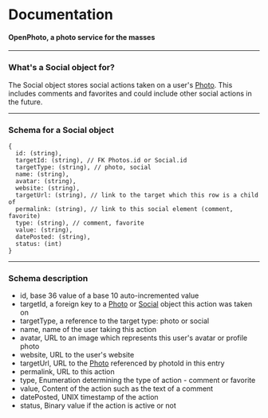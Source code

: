 Documentation
=======================
#### OpenPhoto, a photo service for the masses

----------------------------------------

### What's a Social object for?

The Social object stores social actions taken on a user's [Photo][Photo].
This includes comments and favorites and could include other social actions in the future.

----------------------------------------

### Schema for a Social object

    {
      id: (string),
      targetId: (string), // FK Photos.id or Social.id
      targetType: (string), // photo, social
      name: (string),
      avatar: (string),
      website: (string),
      targetUrl: (string), // link to the target which this row is a child of
      permalink: (string), // link to this social element (comment, favorite)
      type: (string), // comment, favorite
      value: (string),
      datePosted: (string),
      status: (int)
    }

----------------------------------------

### Schema description

  * id, base 36 value of a base 10 auto-incremented value
  * targetId, a foreign key to a [Photo][Photo] or [Social][Social] object this action was taken on
  * targetType, a reference to the target type: photo or social
  * name, name of the user taking this action
  * avatar, URL to an image which represents this user's avatar or profile photo
  * website, URL to the user's website
  * targetUrl, URL to the [Photo][Photo] referenced by photoId in this entry
  * permalink, URL to this action
  * type, Enumeration determining the type of action - comment or favorite
  * value, Content of the action such as the text of a comment
  * datePosted, UNIX timestamp of the action
  * status, Binary value if the action is active or not


[User]: https://github.com/openphoto/frontend/blob/master/documentation/schemas/User.markdown
[Photo]: https://github.com/openphoto/frontend/blob/master/documentation/schemas/Photo.markdown
[Social]: https://github.com/openphoto/frontend/blob/master/documentation/schemas/Social.markdown
